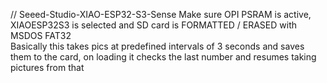 // Seeed-Studio-XIAO-ESP32-S3-Sense Make sure OPI PSRAM is active, XIAOESP32S3 is selected and SD card is FORMATTED / ERASED with MSDOS FAT32  
Basically this takes pics at predefined intervals of 3 seconds and saves them to the card, on loading it checks the last number and resumes taking pictures from that
